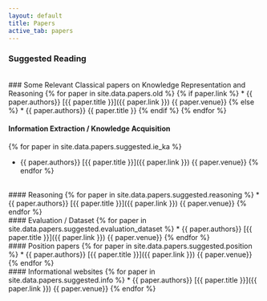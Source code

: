 ```yaml
---
layout: default
title: Papers
active_tab: papers
---
```


<!-- ### <font color="blue">Introduction</font> (Lecture [1](slides/Lec1-Intro-2017.pptx)) -->

### Suggested Reading
<br>
### Some Relevant Classical papers on Knowledge Representation and Reasoning
{% for paper in site.data.papers.old %}
{% if paper.link %}
* {{ paper.authors}} [{{ paper.title }}]({{ paper.link }}) {{ paper.venue}}
{% else %}
* {{ paper.authors}} {{ paper.title }}
{% endif %}
{% endfor %}

<br>


#### Information Extraction / Knowledge Acquisition
{% for paper in site.data.papers.suggested.ie_ka %}
* {{ paper.authors}} [{{ paper.title }}]({{ paper.link }}) {{ paper.venue}}
{% endfor %}
<br>
#### Reasoning
{% for paper in site.data.papers.suggested.reasoning %}
* {{ paper.authors}} [{{ paper.title }}]({{ paper.link }}) {{ paper.venue}}
{% endfor %}

<br>
#### Evaluation / Dataset
{% for paper in site.data.papers.suggested.evaluation_dataset %}
* {{ paper.authors}} [{{ paper.title }}]({{ paper.link }}) {{ paper.venue}}
{% endfor %}

<br>
#### Position papers
{% for paper in site.data.papers.suggested.position %}
* {{ paper.authors}} [{{ paper.title }}]({{ paper.link }}) {{ paper.venue}}
{% endfor %}

<br>
#### Informational websites
{% for paper in site.data.papers.suggested.info %}
* {{ paper.authors}} [{{ paper.title }}]({{ paper.link }}) {{ paper.venue}}
{% endfor %}
